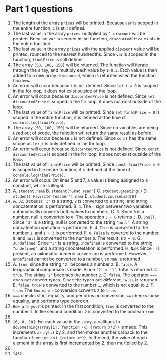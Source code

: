 # Part 1 questions

1. The length of the array `prices` will be printed. Because `var` is scoped in the entire function, `i` is still defined.
2. The last value in the array `prices` multiplied by `1-discount` will be printed. Because `var` is scoped in the function, `discountedPrice` exists in the entire function.
3. The last value in the array `prices` with the applied `discount` value will be printed, rounded to the nearest hundredths. Since `var` is scoped in the function, `finalPrice` is still defined.
4. The array `[50, 100, 150]` will be returned. The function will iterate through the array, and multiply each value by `1-0.5`. Each value is then added to a new array `discounted`, which is returned when the function finishes.
5. An error will occur because `i` is not defined. Since `let i = 0` is scoped in the for loop, it does not exist outside of the loop.
6. An error will occur because `discountedPrice` is not defined. Since `let discountedPrice` is scoped in the for loop, it does not exist outside of the loop.
7. The last value of `finalPrice` will be printed. Since `let finalPrice = 0` is scoped in the entire function, it is defined at the time of `console.log(finalPrice)`.
8. The array `[50, 100, 150]` will be returned. Since no variables are being used out of scope, the function will return the same result as before.
9. An error will occur because `i` is not defined. Since `const` has the same scope as `let`, `i` is only defined in the for loop.
10. An error will occur because `discountedPrice` is not defined. Since `const discountedPrice` is scoped in the for loop, it does not exist outside of the loop.
11. The last value of `finalPrice` will be printed. Since `const finalPrice = 0` is scoped in the entire function, it is defined at the time of `console.log(finalPrice)`.
12. An error will occur. On lines 5 and 7, a value is being assigned to a constant, which is illegal.
13. A. `student.name`
    B. `student['Grad Year']`
    C. `student.greeting()`
    D. `student['Favorite Teacher'].name`
    E. `student.courseLoad[0]`
14. A. `32`. Because `'3'` is a string, `2` is converted to a string, and string concatentation is performed.
    B. `1`. The `-` sign between two variables automatically converts both values to numbers.
    C. `3`. Since `3` is a number, null is converted to `0`. The operation `3 + 0` returns `3`.
    D. `3null`. Since `'3'` is a string, null is converted to the string `'null'`. A string concatention operation is performed.
    E. `4`. `True` is converted to the number `1`, and `1 + 3` is performed.
    F. `0`. `False` is coverted to the number `0`, and `null` is converted to the number `0`. The result is `0 + 0`.
    G. `3undefined`. Since `"3"` is a string, `undefined` is converted to the strnig `"undefined"`, and a string cnocatentation is performed.
    H. `NaN`. Since `-` is present, an automatic numeric conversion is performed. However, `undefined` cannot be converted to a number, so `NaN` is returned.
15. A. `true`, since the string `'2'` becomes a number `2`.
    B. `false`. A lexigraphical comparison is made. Since `'2' > '1'`, false is returned.
    C. `true`. The string `'2'` becomes the number `2`.
    D. `false`. The operator `===` does not convert types. Since the types are different, `false` is returned.
    E. `false`. `true` is converted to the number `1`, which is not equal to `2`.
    F. `true`. The `Boolean()` conversion converts `2` to `true`.
16. `===` checks strict equality, and performs no conversion. `==` checks loose equality, and performs type coercion.
17. `How are you?` is printed. In the first condition, `true` is converted to the number `1`. In the second condition, `2` is converted to the boolean `true`.
18.
19. `[6, 8, 10]`. For each value in the array, a callback to `doSomething(array[i], function (x) {return x*2})` is made. This increments `array[i]` by 2, and then makes another callback to the function `function (x) {return x*2}`. In the end, the value of each element in the array is first incremented by 2, then multiplied by 2.
20.
21. `1432`
